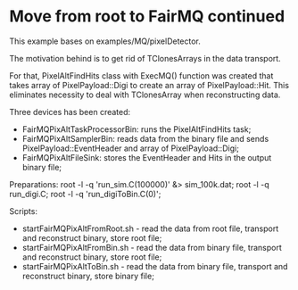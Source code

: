 # Move from root to FairMQ continued

This example bases on examples/MQ/pixelDetector.

The motivation behind is to get rid of TClonesArrays in the data transport.

For that, PixelAltFindHits class with ExecMQ() function was created that takes array of PixelPayload::Digi
to create an array of PixelPayload::Hit. This eliminates necessity to deal with TClonesArray when
reconstructing data.

Three devices has been created:
- FairMQPixAltTaskProcessorBin: runs the PixelAltFindHits task;
- FairMQPixAltSamplerBin: reads data from the binary file and sends PixelPayload::EventHeader and array of PixelPayload::Digi;
- FairMQPixAltFileSink: stores the EventHeader and Hits in the output binary file;

Preparations:
root -l -q 'run_sim.C(100000)' &> sim_100k.dat; root -l -q run_digi.C; root -l -q 'run_digiToBin.C(0)';

Scripts:
- startFairMQPixAltFromRoot.sh - read the data from root file, transport and reconstruct binary, store root file;
- startFairMQPixAltFromBin.sh - read the data from binary file, transport and reconstruct binary, store root file;
- startFairMQPixAltToBin.sh - read the data from binary file, transport and reconstruct binary, store binary file;

